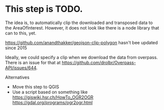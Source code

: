 # This step is TODO.

The idea is, to automatically clip the downloaded and transposed data to the AreaOfInterest. However, it does not look like there is a node library that can to this, yet.

https://github.com/anandthakker/geojson-clip-polygon hasn't bee updated since 2015

Ideally, we could specify a clip when we download the data from overpass. There is an issue for that at https://github.com/drolbr/Overpass-API/issues/644.

Alternatives

- Move this step to QGIS
- Use a script based on something like https://giswiki.hsr.ch/HowTo_OGR2OGR https://gdal.org/programs/ogr2ogr.html
